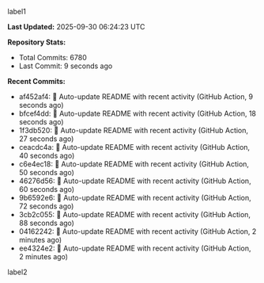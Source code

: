 
label1 
<!-- ACTIVITY_START -->
**Last Updated:** 2025-09-30 06:24:23 UTC

**Repository Stats:**
- Total Commits: 6780
- Last Commit: 9 seconds ago

**Recent Commits:**
- af452af4: 🤖 Auto-update README with recent activity (GitHub Action, 9 seconds ago)
- bfcef4dd: 🤖 Auto-update README with recent activity (GitHub Action, 18 seconds ago)
- 1f3db520: 🤖 Auto-update README with recent activity (GitHub Action, 27 seconds ago)
- ceacdc4a: 🤖 Auto-update README with recent activity (GitHub Action, 40 seconds ago)
- c6e4ec18: 🤖 Auto-update README with recent activity (GitHub Action, 50 seconds ago)
- 46276d56: 🤖 Auto-update README with recent activity (GitHub Action, 60 seconds ago)
- 9b6592e6: 🤖 Auto-update README with recent activity (GitHub Action, 72 seconds ago)
- 3cb2c055: 🤖 Auto-update README with recent activity (GitHub Action, 88 seconds ago)
- 04162242: 🤖 Auto-update README with recent activity (GitHub Action, 2 minutes ago)
- ee4324e2: 🤖 Auto-update README with recent activity (GitHub Action, 2 minutes ago)
<!-- ACTIVITY_END -->

label2
